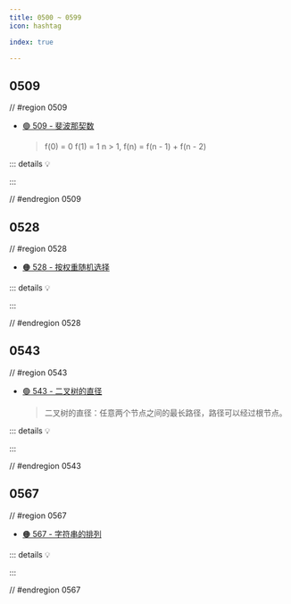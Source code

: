 ```yaml
---
title: 0500 ~ 0599
icon: hashtag

index: true

---
```


<!-- more -->

## 0509

// #region 0509

- [🟢 509 - 斐波那契数](https://leetcode.cn/problems/fibonacci-number)
    > f(0) = 0
    > f(1) = 1
    > n > 1, f(n) = f(n - 1) + f(n - 2) 
    
::: details 💡

:::

// #endregion 0509

## 0528

// #region 0528

- [🟠 528 - 按权重随机选择](https://leetcode.cn/problems/random-pick-with-weight)

::: details 💡

:::

// #endregion 0528

## 0543

// #region 0543

- [🟢 543 - 二叉树的直径](https://leetcode.cn/problems/diameter-of-binary-tree)
    > 二叉树的直径：任意两个节点之间的最长路径，路径可以经过根节点。
    
::: details 💡

:::

// #endregion 0543

## 0567

// #region 0567

- [🟠 567 - 字符串的排列](https://leetcode.cn/problems/permutation-in-string)

::: details 💡

:::

// #endregion 0567